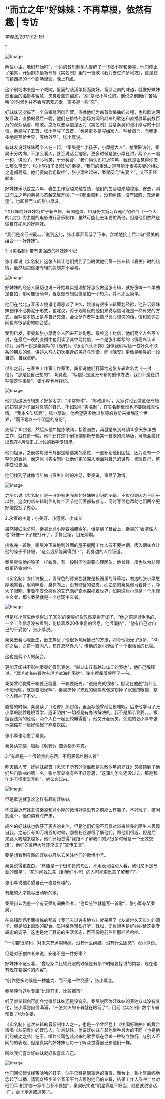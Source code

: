 # “而立之年”好妹妹：不再草根，依然有趣 | 专访

*李静玉|2017-02-15|*

“

![Image](http://static.ylzbl.com/201704281807257376)

两位小主，咱们开始吧”，一边的音乐制作人提醒了一下张小厚和秦昊，他们停止了嬉笑，开始排练最新专辑《实名制》里的一首歌《我们去过许多地方》，这是在乌镇西栅的一个剧场里面，晚上11点。

这个剧场本来是一个戏院，里面的装潢繁复而美好，富庶江南的味道，就像好妹妹歌里面的温情与蜜意，夹带着些许幽怨，“怨”是张小厚说的，他说之前他们“苦哈哈”的时候也并不会写悲观的歌，顶多是一些“怨”。

好妹妹这次搞了一个乌镇封闭创作营，直播他们为每首歌编曲的过程，也和歌迷网友互动，直播的最后一晚，他们在排练的剧场为闻讯赶来的歌迷和直播屏幕前数百万的观众读信、唱歌。之所以要读信是因为《实名制》就是秦昊和张小厚写的十封信，秦昊写了五首，张小厚写了五首，“秦昊更多是写给家人，写给自己，而我更多地是写给世界，写给外界”，张小厚说。

有妹友说好妹妹两个人在一起，“秦昊是个小孩子，小厚是大人”，接受采访时，秦昊十分内向，不怎么看人，甚至说话会嗑吧，更多时候是张小厚在讲，两个人一唱一和，讲段子，开心地笑，十分契合，“我们俩认识将近10年，我还是会觉得你怎么那么可爱”，张小厚指了指旁边的秦昊，“我们的相处之道可能比很多夫妻的相处之道都高级，他们要向我们取经”，张小厚笑起来，秦昊反问“夫妻？”，又不正经起来。

好妹妹乐队成立六年，春生工作室越来越成熟，他们的生活越来越稳定、安逸，刚过而立之年的秦昊心态越来越开阔，”一切都很顺利，没有纠结，没有困惑，充满希望”，也即将而立的张小厚说。

2017年的好妹妹将忙于新专辑，全国巡演，10月份又将为以他们的歌曲《一个人的北京》为主题的电影进行音乐制作，虽然可能比去年要忙两倍，但是他们依然在做自在如风的好妹妹。

“我们是全亚洲最。。。”说到这儿，张小厚声音低了下来，含糊地接上后半句“最美的组合——好妹妹”。

1.《实名制》带有更强烈的好妹妹印记

张小厚说《实名制》这张专辑让他们找到了当时做他们第一张专辑《春生》时的热情，虽然起初这张专辑的策划并不容易。

![Image](http://static.ylzbl.com/201704281807258772)

好妹妹的经纪人奚韬也说一开始其实是没想好怎么做这张专辑，就好像做一个单曲是自拍，那可能很简单，但是做专辑就像是拍一个短片，并不那么简单。

他们在台北与音乐人姚谦老师恳谈了许久，姚谦有很多专辑策划经验，他告诉好妹妹创作不必拘泥于形式，他建议，对于现阶段的他们来说写信可能是一种有效的方式，而写信本质上是与自己交流，会让创作者写出自己真心想说的话，信和歌词之间也有很紧密的咬合感。

受到启发，秦昊和张小厚两个人回来开始构思。最终这十封信，他们两个人各写五封，在最后一晚的直播中他们读了其中两封信，一个是张小厚写的《很高兴认识你》，另外一封是秦昊写的《晚安》，《很高兴认识你》就像我们写给一位好久不联系的朋友的信，讲述人与人初次相逢的美好与珍惜，而《晚安》更像是秦昊的一段自述，自我疏解。

过年之前，在春生工作室工作室里，奚韬说他们打算给这张专辑命名为《一封信》，“那是他自己想的”，秦昊说，“写信只是这张专辑的创作方法，我们不是在讲写信这件事情”，张小厚也解释说。

![Image](http://static.ylzbl.com/201704281807257893)

他们为这张专辑想了好多名字，“平常邮件”、“邮政编码”，大家讨论到做这张专辑的初衷是为了面对真实的自己，不如就叫“实名制”，在实名制里谁也不要隐藏真性情。 “我本名叫张亮”，张小厚说，他希望更多地以张亮的身份来接触这个世界，“而不是以一个明星的身份”。

先写了10封信，然后从信中提炼歌词，接着谱曲，再就是来到乌镇10多天多编曲工作，就在前一晚，他们还在这个剧场录制新专辑某一首歌的现场版，可能会最终出现在4月份正式上线的数字专辑里。

他们坦承，之前做每张专辑都是精选集的感觉，一直都让他们困扰，因为没有一个整体的表达，而这张《实名制》让他们更加深入地面对自己的世界，梳理自己，整体性也更强。

他们找到了就像当年做《春生》时的冲动，秦昊说，重燃了激情。

![Image](http://static.ylzbl.com/201704281807255354)

之所以说《实名制》是一张带有更强烈的好妹妹印记的专辑，不仅仅是因为不同于以往，这次的新专辑制作的每个环节他们俩都有参与，同时写信也帮助他们两个更好地挖掘了内心。

2.永恒的主题：小美好、小遗憾、小成长

虽然接受采访时，秦昊比张小厚要腼腆得多，但是到了舞台上，秦昊的“表演性人格”好像一下子被打开了，手舞足蹈，目光炯炯。

排练完一首歌，秦昊冲下来跑到外面的屋子提醒工作人员不要抽烟，吸入烟味会让他的嗓子不舒服，“这么远都能闻得到？”，我身边的人惊讶道。

秦昊就像他的嗓子一样敏感，有一段时间他需要心理医生，他曾经一度也以为悲观者更适合创作。

《实名制》宣传海报上，青绿色的背景色就像是校园里的绿草地，右边的张小厚憨厚地笑着，眼睛眯着，身体向上，没有防备的姿态，而左边的秦昊微弓着身子，睁大了眼睛，带着不安全感似的又充满好奇地探视着世界，如果说张小厚是一个乐观主义者，那么秦昊就是一个悲观主义者。

![Image](http://static.ylzbl.com/201704281807252545)

但是张小厚说他觉得过了30岁的秦昊好像忽然变得开阔了，“他之前是很龟毛的，一个工作信息没被看到，能接着发20条重复的信息，他很偏执”，“他有自己对自己的不妥协”，张小厚说。

秦昊去看心理医生，医生教给了他很多疏解自己的方法，如今他阳光了很多，“30岁之后，之前一直内八，现在忽然外八”，懂他的张小厚做了一个很恰当的比喻。

这也是两个人的契合。

更加开阔并不影响秦昊的音乐表达，“越过山丘有越过山丘的表达”，他自己解释说，“漂洋过海来看你有漂洋过海的表达”，张小厚跟着解释了一句。

秦昊曾经觉得干嘛要正能量、干嘛要阳光，“说阳光就很婊”，但现在他说“为什么不阳光呢，就是要阳光啊”，秦昊扔掉了悲观的偏执就像是割掉了沉重的眼袋，整个人精神了不少。

直播的时候，秦昊读了《晚安》那封信，里面写他曾经彻夜难眠，后来他学习了张小厚的随性睡眠哲学，逐渐明白“一切都是有办法解决的，我不是那么重要。。。根据我浅薄的经验，两个人在一起比较睡得着”，他又开起玩笑，旁边的张小厚夸张地蜷缩在一起好像起了鸡皮疙瘩。

张小厚也治愈了秦昊。

秦昊读完信，唱起《晚安》，曲调格外欢悦。

3.“有趣是一个很珍贵的东西，不用表现给别人看”

昨天情人节，好妹妹那首《愿天下所有的情侣都是失散多年的兄妹》又被顶到了他们热门歌曲的第一名，张小厚显得有些不好意思，“这事儿怎么还没过去，那是我年少不懂事乱写的”，他苦笑起来。

![Image](http://static.ylzbl.com/201704281807251811)

但是歌迷就喜欢这样有趣的好妹妹。

不过最近有妹友说秦昊和张小厚的微博好像没有之前那么有趣了，不好玩了，被问到这个，他们俩有点严肃。

成名的好妹妹也收获了更多的关注，但是他们好像不习惯对越来越多的陌生人表现自我，之前只有10万粉丝的时候，那些粉丝都很了解他们，跟他们很近，但是后来路人粉越来越多，他们开始觉得“我跟不了解我们的人很多时候是一个无效交流”，他们的微博大号逐渐成了“宣传工具”。

要是想看到有趣的好妹妹可以去关注他们的微博小号。

秦昊说得更直白，“有趣是一个很珍贵的东西，不用表现给别人看，我们又不是专业的谐星”，“花时间找过来（到我们小号）的人可能更愿意了解我们”。

张小厚说他希望自己一直是有趣的。

有趣的人才能写出动听的歌。

秦昊自认为是一个有天赋的词曲作者，“他15分钟就能写一首歌”，张小厚夸奖秦昊。

在乌镇剧场里面排练的那首《我们去过许多地方》就采用了《友谊地久天长》的调子，但是加上副歌的配合，显得格外轻松好听，轻松、无负担也是好妹妹给这张专辑定的调子，这也是他们目前的生活状态，再不像是前些年那样苦哈哈。

“一切都很顺利，对未来充满期待感，没有什么纠结，没有什么困惑”，张小厚说。

但是对于创作者来说，安逸不是一件好事？

好妹妹不这么看，“曾经条件比较局限的时候是有那个时候要探讨的内容，现在也有现在要探讨的内容”。

“创作更多时候是一种能力，而不是一种灵感”，张小厚说。

秦昊评价这张专辑“比较开阔，比较都市”。

听了新专辑你可能会觉得好妹妹还是没有变，秦昊说因为好妹妹的表达方式没有变化，张小厚则自信满满，“一张大火的专辑就在眼前了”，目前《实名制》数字专辑预售了6万多张。

《实名制》这次专辑的音乐制作人之一，也是一个曾经登上《中国好歌曲》的舞台演唱《从前慢》的音乐人，叫刘胡轶，他说好妹妹与其他歌手最大的不同（也是他们的成功之处）在于，唱片公司包装出来的歌手都在寻求一种特立独行、与别人不同的的表现，但是真实的好妹妹让每一个听众觉得自己和他们一样。

所以我们喜欢好妹妹就好像喜欢自己。

![Image](http://static.ylzbl.com/201704281807256640)

他们回忆起曾经苦哈哈的日子，似乎已经是很遥远的事情，舞台上，张小厚熟练地念起了口播，请观众移步某个音乐平台去预购他们的专辑，结果工作人员冲上台对他们耳语到“哪一家平台都不要提”，秦昊玩笑说“明星真是不好当，随便就说错话了”，台下歌迷被逗笑了。

